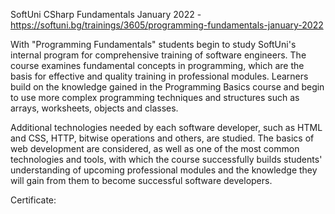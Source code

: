 SoftUni CSharp Fundamentals January 2022 - https://softuni.bg/trainings/3605/programming-fundamentals-january-2022
  
With "Programming Fundamentals" students begin to study SoftUni's internal program for comprehensive training of software engineers. The course examines fundamental concepts in programming, which are the basis for effective and quality training in professional modules. Learners build on the knowledge gained in the Programming Basics course and begin to use more complex programming techniques and structures such as arrays, worksheets, objects and classes.


Additional technologies needed by each software developer, such as HTML and CSS, HTTP, bitwise operations and others, are studied. The basics of web development are considered, as well as one of the most common technologies and tools, with which the course successfully builds students' understanding of upcoming professional modules and the knowledge they will gain from them to become successful software developers.

Certificate:
